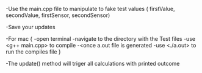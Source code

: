 -Use the main.cpp file to manipulate to fake test values (
	firstValue,
	secondValue,
	firstSensor,
	secondSensor)

-Save your updates

-For mac {
	-open terminal
	-navigate to the directory with the Test files
	-use <g++ main.cpp>		to compile
	-<once a.out file is generated
	-use <./a.out> to run the compiles file	
}

-The update() method will triger all calculations
with printed outcome
